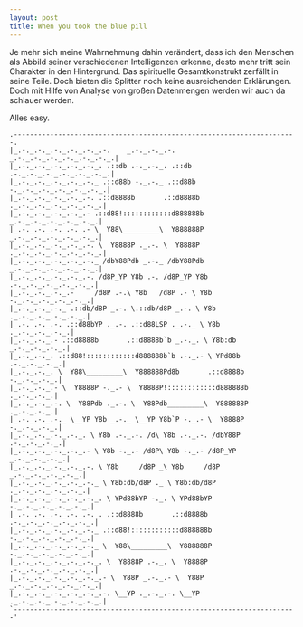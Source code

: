 ```yaml
---
layout: post
title: When you took the blue pill
---
```


Je mehr sich meine Wahrnehmung dahin verändert, dass ich den Menschen als Abbild seiner verschiedenen Intelligenzen erkenne, desto mehr tritt sein Charakter in den Hintergrund. Das spirituelle Gesamtkonstrukt zerfällt in seine Teile. Doch bieten die Splitter noch keine ausreichenden Erklärungen.
Doch mit Hilfe von Analyse von großen Datenmengen werden wir auch da schlauer werden.

Alles easy.


```
.----------------------------------------------------------------------.
|_.-._.-._.-._.-._.-._.-.    _.-._.-._.-.    _.-._.-._.-._.-._.-._.-._.|
|_.-._.-._.-._.-._.-._. .::db .-._.-._. .::db .-._.-._.-._.-._.-._.-._.|
|_.-._.-._.-._.-._.-._ .::d88b -._.-._ .::d88b -._.-._.-._.-._.-._.-._.|
|_.-._.-._.-._.-._.-. .::d8888b       .::d8888b ._.-._.-._.-._.-._.-._.|
|_.-._.-._.-._.-._.- .::d88!::::::::::::d888888b _.-._.-._.-._.-._.-._.|
|_.-._.-._.-._.-._.- \  Y88\_________\  Y888888P _.-._.-._.-._.-._.-._.|
|_.-._.-._.-._.-._.-. \  Y8888P ._.-. \  Y8888P ._.-._.-._.-._.-._.-._.|
|_.-._.-._.-._.-._.-._ /dbY88Pdb _.-._ /dbY88Pdb _.-._.-._.-._.-._.-._.|
|_.-._.-._.-._.-._.-. /d8P_YP Y8b .-. /d8P_YP Y8b .-._.-._.-._.-._.-._.|
|_.-._.-._.-._.-     /d8P .-.\ Y8b   /d8P .- \ Y8b -._.-._.-._.-._.-._.|
|_.-._.-._.-._ .::db/d8P _.-. \.::db/d8P _.-. \ Y8b ._.-._.-._.-._.-._.|
|_.-._.-._.-. .::d88bYP ._.-. .::d88LSP ._.-._ \ Y8b    ._.-._.-._.-._.|
|_.-._.-._.- .::d8888b       .::d8888b`b _.-._. \ Y8b:db _.-._.-._.-._.|
|_.-._.-._. .::d88!::::::::::::d888888b`b .-._.- \ YPd88b .-._.-._.-._.|
|_.-._.-._. \  Y88\_________\  Y888888Pd8b       .::d8888b -._.-._.-._.|
|_.-._.-._.- \  Y8888P -._.- \  Y8888P!::::::::::::d888888b ._.-._.-._.|
|_.-._.-._.-. \  Y88Pdb ._.-. \  Y88Pdb_________\  Y888888P ._.-._.-._.|
|_.-._.-._.-._ \__YP Y8b _.-._ \__YP Y8b`P -._.- \  Y8888P -._.-._.-._.|
|_.-._.-._.-._.-._. \ Y8b .-._.-. /d\ Y8b .-._.-. /dbY88P .-._.-._.-._.|
|_.-._.-._.-._.-._.- \ Y8b -._.- /d8P\ Y8b -._.- /d8P_YP _.-._.-._.-._.|
|_.-._.-._.-._.-._.-. \ Y8b     /d8P _\ Y8b     /d8P _.-._.-._.-._.-._.|
|_.-._.-._.-._.-._.-._ \ Y8b:db/d8P ._ \ Y8b:db/d8P ._.-._.-._.-._.-._.|
|_.-._.-._.-._.-._.-._. \ YPd88bYP -._. \ YPd88bYP -._.-._.-._.-._.-._.|
|_.-._.-._.-._.-._.-._. .::d8888b       .::d8888b .-._.-._.-._.-._.-._.|
|_.-._.-._.-._.-._.-._ .::d88!::::::::::::d888888b -._.-._.-._.-._.-._.|
|_.-._.-._.-._.-._.-._ \  Y88\_________\  Y888888P -._.-._.-._.-._.-._.|
|_.-._.-._.-._.-._.-._. \  Y8888P .-._. \  Y8888P .-._.-._.-._.-._.-._.|
|_.-._.-._.-._.-._.-._.- \  Y88P _.-._.- \  Y88P _.-._.-._.-._.-._.-._.|
|_.-._.-._.-._.-._.-._.-. \__YP ._.-._.-. \__YP ._.-._.-._.-._.-._.-._.|
`----------------------------------------------------------------------'
```
